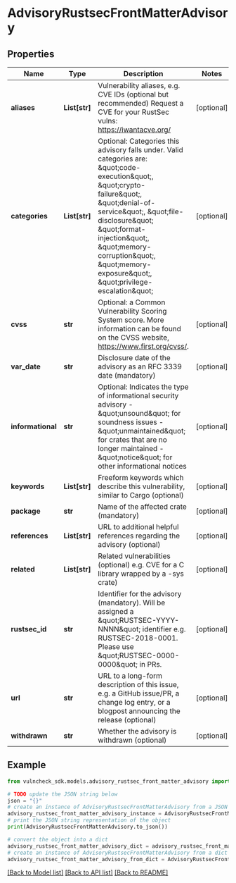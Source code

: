# AdvisoryRustsecFrontMatterAdvisory


## Properties

Name | Type | Description | Notes
------------ | ------------- | ------------- | -------------
**aliases** | **List[str]** | Vulnerability aliases, e.g. CVE IDs (optional but recommended) Request a CVE for your RustSec vulns: https://iwantacve.org/ | [optional] 
**categories** | **List[str]** | Optional: Categories this advisory falls under. Valid categories are: \&quot;code-execution\&quot;, \&quot;crypto-failure\&quot;, \&quot;denial-of-service\&quot;, \&quot;file-disclosure\&quot; \&quot;format-injection\&quot;, \&quot;memory-corruption\&quot;, \&quot;memory-exposure\&quot;, \&quot;privilege-escalation\&quot; | [optional] 
**cvss** | **str** | Optional: a Common Vulnerability Scoring System score. More information can be found on the CVSS website, https://www.first.org/cvss/. | [optional] 
**var_date** | **str** | Disclosure date of the advisory as an RFC 3339 date (mandatory) | [optional] 
**informational** | **str** | Optional: Indicates the type of informational security  advisory  - \&quot;unsound\&quot; for soundness issues  - \&quot;unmaintained\&quot; for crates that are no longer maintained  - \&quot;notice\&quot; for other informational notices | [optional] 
**keywords** | **List[str]** | Freeform keywords which describe this vulnerability, similar to Cargo (optional) | [optional] 
**package** | **str** | Name of the affected crate (mandatory) | [optional] 
**references** | **List[str]** | URL to additional helpful references regarding the advisory (optional) | [optional] 
**related** | **List[str]** | Related vulnerabilities (optional) e.g. CVE for a C library wrapped by a -sys crate) | [optional] 
**rustsec_id** | **str** | Identifier for the advisory (mandatory). Will be assigned a \&quot;RUSTSEC-YYYY-NNNN\&quot; identifier e.g. RUSTSEC-2018-0001. Please use \&quot;RUSTSEC-0000-0000\&quot; in PRs. | [optional] 
**url** | **str** | URL to a long-form description of this issue, e.g. a GitHub issue/PR, a change log entry, or a blogpost announcing the release (optional) | [optional] 
**withdrawn** | **str** | Whether the advisory is withdrawn (optional) | [optional] 

## Example

```python
from vulncheck_sdk.models.advisory_rustsec_front_matter_advisory import AdvisoryRustsecFrontMatterAdvisory

# TODO update the JSON string below
json = "{}"
# create an instance of AdvisoryRustsecFrontMatterAdvisory from a JSON string
advisory_rustsec_front_matter_advisory_instance = AdvisoryRustsecFrontMatterAdvisory.from_json(json)
# print the JSON string representation of the object
print(AdvisoryRustsecFrontMatterAdvisory.to_json())

# convert the object into a dict
advisory_rustsec_front_matter_advisory_dict = advisory_rustsec_front_matter_advisory_instance.to_dict()
# create an instance of AdvisoryRustsecFrontMatterAdvisory from a dict
advisory_rustsec_front_matter_advisory_from_dict = AdvisoryRustsecFrontMatterAdvisory.from_dict(advisory_rustsec_front_matter_advisory_dict)
```
[[Back to Model list]](../README.md#documentation-for-models) [[Back to API list]](../README.md#documentation-for-api-endpoints) [[Back to README]](../README.md)


